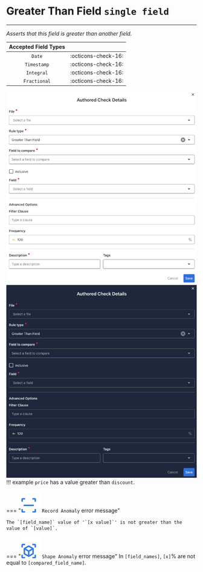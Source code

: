 # Greater Than Field <spam id='single-field'>`single field`</spam>

---

*Asserts that this field is greater than another field.*

| Accepted Field Types   |                      |
| :--------------------: | :------------------: |
| `Date`                 | :octicons-check-16:   |
| `Timestamp`            | :octicons-check-16:   |
| `Integral`             | :octicons-check-16:   |
| `Fractional`           | :octicons-check-16:   |

![Screenshot](../assets/checks/rule-types/greater-than-field-check-light.png#only-light)
![Screenshot](../assets/checks/rule-types/greater-than-field-check-dark.png#only-dark)
!!! example
    `price` has a value greater than `discount`.

=== "![Screenshot](../assets/checks/rule-types/icons/icon-record-anomaly-dark.svg)`Record Anomaly` error message"

    The `[field_name]` value of '`[x value]`' is not greater than the value of `[value]`.

=== "![Screenshot](../assets/checks/rule-types/icons/icon-shape-anomaly-dark.svg)`Shape Anomaly` error message"
    In `[field_names]`, `[x]`% are not equal to `[compared_field_name]`.

